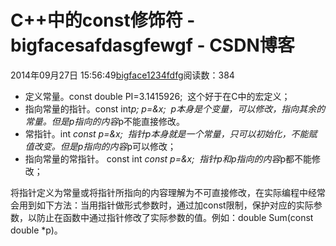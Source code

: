 # C++中的const修饰符 - bigfacesafdasgfewgf - CSDN博客





2014年09月27日 15:56:49[bigface1234fdfg](https://me.csdn.net/puqutogether)阅读数：384








- 定义常量。const double PI=3.1415926;  这个好于在C中的宏定义；
- 指向常量的指针。const int*p; p=&x;  p本身是个变量，可以修改，指向其余的常量。但是p指向的内容*p不能直接修改。
- 常指针。int *const p=&x;  指针p本身就是一个常量，只可以初始化，不能赋值改变。但是p指向的内容*p可以修改；
- 指向常量的常指针。 const int *const p=&x;  指针p和p指向的内容*p都不能修改；

将指针定义为常量或将指针所指向的内容理解为不可直接修改，在实际编程中经常会用到如下方法：当用指针做形式参数时，通过加const限制，保护对应的实际参数，以防止在函数中通过指针修改了实际参数的值。例如：double Sum(const double *p)。




